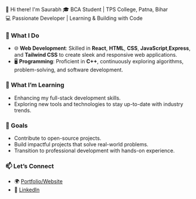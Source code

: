 👋 Hi there! I'm Saurabh
🎓 BCA Student | TPS College, Patna, Bihar  
💻 Passionate Developer | Learning & Building with Code  

### 🚀 What I Do
- 🌐 **Web Development**: Skilled in **React**, **HTML**, **CSS**, **JavaScript**,**Express**, and **Tailwind CSS** to create sleek and responsive web applications.
- 🖥️ **Programming**: Proficient in **C++**, continuously exploring algorithms, problem-solving, and software development.

### 🌱 What I’m Learning
- Enhancing my full-stack development skills.
- Exploring new tools and technologies to stay up-to-date with industry trends.

### 🌟 Goals
- Contribute to open-source projects.
- Build impactful projects that solve real-world problems.
- Transition to professional development with hands-on experience.

### 📫 Let’s Connect
- 🌍 [Portfolio/Website](https://saurabh-singhx.github.io/Personal-Portfolio-w/)
- 💼 [LinkedIn](https://www.linkedin.com/in/saurabh-kumar0/)
